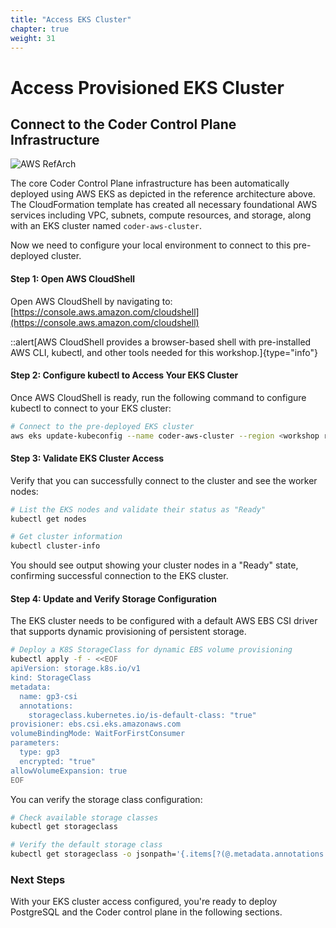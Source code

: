 ```yaml
---
title: "Access EKS Cluster" 
chapter: true
weight: 31 
---
```


# Access Provisioned EKS Cluster

## Connect to the Coder Control Plane Infrastructure
![AWS RefArch](/statichttps://raw.githubusercontent.com/coder/coder/main/docs/images/architecture-diagram.png)

The core Coder Control Plane infrastructure has been automatically deployed using AWS EKS as depicted in the reference architecture above. The CloudFormation template has created all necessary foundational AWS services including VPC, subnets, compute resources, and storage, along with an EKS cluster named `coder-aws-cluster`.

Now we need to configure your local environment to connect to this pre-deployed cluster.

#### Step 1: Open AWS CloudShell
Open AWS CloudShell by navigating to: [https://console.aws.amazon.com/cloudshell](https://console.aws.amazon.com/cloudshell)

::alert[AWS CloudShell provides a browser-based shell with pre-installed AWS CLI, kubectl, and other tools needed for this workshop.]{type="info"}

#### Step 2: Configure kubectl to Access Your EKS Cluster
Once AWS CloudShell is ready, run the following command to configure kubectl to connect to your EKS cluster:

```bash
# Connect to the pre-deployed EKS cluster
aws eks update-kubeconfig --name coder-aws-cluster --region <workshop region>
```

#### Step 3: Validate EKS Cluster Access
Verify that you can successfully connect to the cluster and see the worker nodes:

```bash
# List the EKS nodes and validate their status as "Ready"
kubectl get nodes

# Get cluster information
kubectl cluster-info
```

You should see output showing your cluster nodes in a "Ready" state, confirming successful connection to the EKS cluster.

#### Step 4: Update and Verify Storage Configuration
The EKS cluster needs to be configured with a default AWS EBS CSI driver that supports dynamic provisioning of persistent storage. 

```bash
# Deploy a K8S StorageClass for dynamic EBS volume provisioning
kubectl apply -f - <<EOF
apiVersion: storage.k8s.io/v1
kind: StorageClass
metadata:
  name: gp3-csi
  annotations:
    storageclass.kubernetes.io/is-default-class: "true"
provisioner: ebs.csi.eks.amazonaws.com
volumeBindingMode: WaitForFirstConsumer
parameters:
  type: gp3
  encrypted: "true"
allowVolumeExpansion: true
EOF
```
You can verify the storage class configuration:

```bash
# Check available storage classes
kubectl get storageclass

# Verify the default storage class
kubectl get storageclass -o jsonpath='{.items[?(@.metadata.annotations.storageclass\.kubernetes\.io/is-default-class=="true")].metadata.name}'
```

### Next Steps
With your EKS cluster access configured, you're ready to deploy PostgreSQL and the Coder control plane in the following sections.
